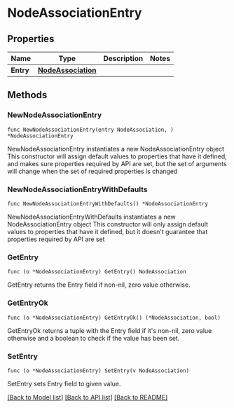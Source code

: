 # NodeAssociationEntry

## Properties

Name | Type | Description | Notes
------------ | ------------- | ------------- | -------------
**Entry** | [**NodeAssociation**](NodeAssociation.md) |  | 

## Methods

### NewNodeAssociationEntry

`func NewNodeAssociationEntry(entry NodeAssociation, ) *NodeAssociationEntry`

NewNodeAssociationEntry instantiates a new NodeAssociationEntry object
This constructor will assign default values to properties that have it defined,
and makes sure properties required by API are set, but the set of arguments
will change when the set of required properties is changed

### NewNodeAssociationEntryWithDefaults

`func NewNodeAssociationEntryWithDefaults() *NodeAssociationEntry`

NewNodeAssociationEntryWithDefaults instantiates a new NodeAssociationEntry object
This constructor will only assign default values to properties that have it defined,
but it doesn't guarantee that properties required by API are set

### GetEntry

`func (o *NodeAssociationEntry) GetEntry() NodeAssociation`

GetEntry returns the Entry field if non-nil, zero value otherwise.

### GetEntryOk

`func (o *NodeAssociationEntry) GetEntryOk() (*NodeAssociation, bool)`

GetEntryOk returns a tuple with the Entry field if it's non-nil, zero value otherwise
and a boolean to check if the value has been set.

### SetEntry

`func (o *NodeAssociationEntry) SetEntry(v NodeAssociation)`

SetEntry sets Entry field to given value.



[[Back to Model list]](../README.md#documentation-for-models) [[Back to API list]](../README.md#documentation-for-api-endpoints) [[Back to README]](../README.md)


